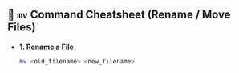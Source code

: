 ## 📁 `mv` Command Cheatsheet (Rename / Move Files)

- **1. Rename a File**  
  ```bash
  mv <old_filename> <new_filename>
